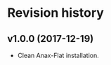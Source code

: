Revision history
=======================================

v1.0.0 (2017-12-19)
---------------------------------------

* Clean Anax-Flat installation.
